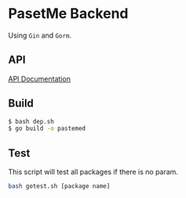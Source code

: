 # PasetMe Backend

Using `Gin` and `Gorm`.

## API

[API Documentation](./API.md)

## Build

```bash
$ bash dep.sh
$ go build -o pastemed
```

## Test

This script will test all packages if there is no param.

```bash
bash gotest.sh [package name]
```
